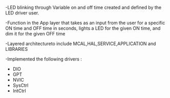 -LED blinking through Variable on and off time created and defined by the LED driver user.

-Function in the App layer that takes as an input from the user for a specific ON time and OFF time in seconds, lights a LED for the given ON time, and dim it for   the given OFF time

-Layered architectureto include MCAL,HAL,SERVICE,APPLICATION and LIBRARIES

-Implemented the following drivers : 
- DIO 
- GPT 
- NVIC 
- SysCtrl 
- IntCtrl
      
